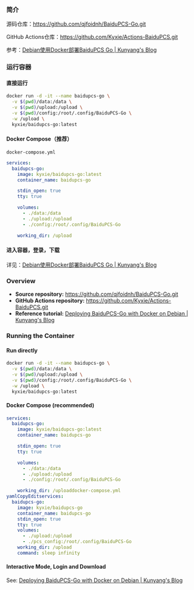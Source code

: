### 简介

源码仓库：https://github.com/qjfoidnh/BaiduPCS-Go.git

GitHub Actions仓库：https://github.com/Kyxie/Actions-BaiduPCS.git

参考：[Debian使用Docker部署BaiduPCS Go | Kunyang's Blog](http://localhost:1313/zh/blog/tech/router/baidupcs-go/)

### 运行容器

#### 直接运行

```bash
docker run -d -it --name baidupcs-go \
  -v $(pwd)/data:/data \
  -v $(pwd)/upload:/upload \
  -v $(pwd)/config:/root/.config/BaiduPCS-Go \
  -w /upload \
  kyxie/baidupcs-go:latest
```

#### Docker Compose（推荐）

`docker-compose.yml`

```yml
services:
  baidupcs-go:
    image: kyxie/baidupcs-go:latest
    container_name: baidupcs-go

    stdin_open: true
    tty: true

    volumes:
      - ./data:/data
      - ./upload:/upload
      - ./config:/root/.config/BaiduPCS-Go

    working_dir: /upload
```

#### 进入容器，登录，下载

详见：[Debian使用Docker部署BaiduPCS Go | Kunyang's Blog](http://localhost:1313/zh/blog/tech/router/baidupcs-go/)

### Overview

- **Source repository:** https://github.com/qjfoidnh/BaiduPCS-Go.git
- **GitHub Actions repository:** https://github.com/Kyxie/Actions-BaiduPCS.git
- **Reference tutorial:** [Deploying BaiduPCS-Go with Docker on Debian | Kunyang's Blog](http://localhost:1313/zh/blog/tech/router/baidupcs-go/)

### Running the Container

#### Run directly

```bash
docker run -d -it --name baidupcs-go \
  -v $(pwd)/data:/data \
  -v $(pwd)/upload:/upload \
  -v $(pwd)/config:/root/.config/BaiduPCS-Go \
  -w /upload \
  kyxie/baidupcs-go:latest
```

#### Docker Compose (recommended)

```yml
services:
  baidupcs-go:
    image: kyxie/baidupcs-go:latest
    container_name: baidupcs-go

    stdin_open: true
    tty: true

    volumes:
      - ./data:/data
      - ./upload:/upload
      - ./config:/root/.config/BaiduPCS-Go

    working_dir: /uploaddocker-compose.yml
yamlCopyEditservices:
  baidupcs-go:
    image: kyxie/baidupcs-go
    container_name: baidupcs-go
    stdin_open: true
    tty: true
    volumes:
      - ./upload:/upload
      - ./pcs_config:/root/.config/BaiduPCS-Go
    working_dir: /upload
    command: sleep infinity
```

#### Interactive Mode, Login and Download

See: [Deploying BaiduPCS-Go with Docker on Debian | Kunyang's Blog](http://localhost:1313/zh/blog/tech/router/baidupcs-go/)